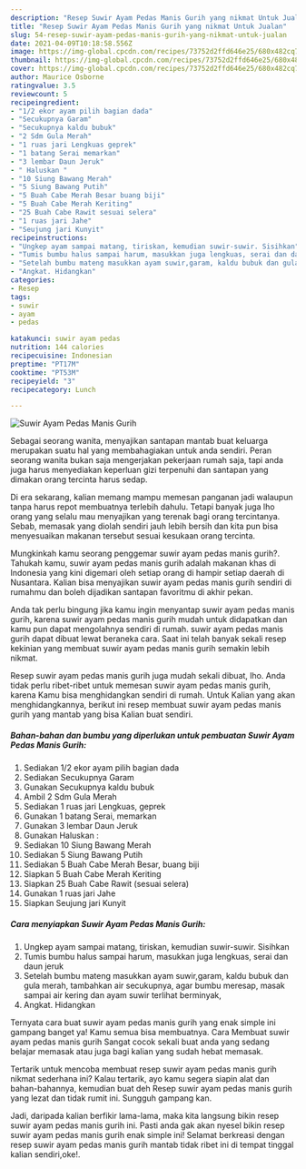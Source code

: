 ```yaml
---
description: "Resep Suwir Ayam Pedas Manis Gurih yang nikmat Untuk Jualan"
title: "Resep Suwir Ayam Pedas Manis Gurih yang nikmat Untuk Jualan"
slug: 54-resep-suwir-ayam-pedas-manis-gurih-yang-nikmat-untuk-jualan
date: 2021-04-09T10:18:58.556Z
image: https://img-global.cpcdn.com/recipes/73752d2ffd646e25/680x482cq70/suwir-ayam-pedas-manis-gurih-foto-resep-utama.jpg
thumbnail: https://img-global.cpcdn.com/recipes/73752d2ffd646e25/680x482cq70/suwir-ayam-pedas-manis-gurih-foto-resep-utama.jpg
cover: https://img-global.cpcdn.com/recipes/73752d2ffd646e25/680x482cq70/suwir-ayam-pedas-manis-gurih-foto-resep-utama.jpg
author: Maurice Osborne
ratingvalue: 3.5
reviewcount: 5
recipeingredient:
- "1/2 ekor ayam pilih bagian dada"
- "Secukupnya Garam"
- "Secukupnya kaldu bubuk"
- "2 Sdm Gula Merah"
- "1 ruas jari Lengkuas geprek"
- "1 batang Serai memarkan"
- "3 lembar Daun Jeruk"
- " Haluskan "
- "10 Siung Bawang Merah"
- "5 Siung Bawang Putih"
- "5 Buah Cabe Merah Besar buang biji"
- "5 Buah Cabe Merah Keriting"
- "25 Buah Cabe Rawit sesuai selera"
- "1 ruas jari Jahe"
- "Seujung jari Kunyit"
recipeinstructions:
- "Ungkep ayam sampai matang, tiriskan, kemudian suwir-suwir. Sisihkan"
- "Tumis bumbu halus sampai harum, masukkan juga lengkuas, serai dan daun jeruk"
- "Setelah bumbu mateng masukkan ayam suwir,garam, kaldu bubuk dan gula merah, tambahkan air secukupnya, agar bumbu meresap, masak sampai air kering dan ayam suwir terlihat berminyak,"
- "Angkat. Hidangkan"
categories:
- Resep
tags:
- suwir
- ayam
- pedas

katakunci: suwir ayam pedas 
nutrition: 144 calories
recipecuisine: Indonesian
preptime: "PT17M"
cooktime: "PT53M"
recipeyield: "3"
recipecategory: Lunch

---
```



![Suwir Ayam Pedas Manis Gurih](https://img-global.cpcdn.com/recipes/73752d2ffd646e25/680x482cq70/suwir-ayam-pedas-manis-gurih-foto-resep-utama.jpg)

Sebagai seorang wanita, menyajikan santapan mantab buat keluarga merupakan suatu hal yang membahagiakan untuk anda sendiri. Peran seorang  wanita bukan saja mengerjakan pekerjaan rumah saja, tapi anda juga harus menyediakan keperluan gizi terpenuhi dan santapan yang dimakan orang tercinta harus sedap.

Di era  sekarang, kalian memang mampu memesan panganan jadi walaupun tanpa harus repot membuatnya terlebih dahulu. Tetapi banyak juga lho orang yang selalu mau menyajikan yang terenak bagi orang tercintanya. Sebab, memasak yang diolah sendiri jauh lebih bersih dan kita pun bisa menyesuaikan makanan tersebut sesuai kesukaan orang tercinta. 



Mungkinkah kamu seorang penggemar suwir ayam pedas manis gurih?. Tahukah kamu, suwir ayam pedas manis gurih adalah makanan khas di Indonesia yang kini digemari oleh setiap orang di hampir setiap daerah di Nusantara. Kalian bisa menyajikan suwir ayam pedas manis gurih sendiri di rumahmu dan boleh dijadikan santapan favoritmu di akhir pekan.

Anda tak perlu bingung jika kamu ingin menyantap suwir ayam pedas manis gurih, karena suwir ayam pedas manis gurih mudah untuk didapatkan dan kamu pun dapat mengolahnya sendiri di rumah. suwir ayam pedas manis gurih dapat dibuat lewat beraneka cara. Saat ini telah banyak sekali resep kekinian yang membuat suwir ayam pedas manis gurih semakin lebih nikmat.

Resep suwir ayam pedas manis gurih juga mudah sekali dibuat, lho. Anda tidak perlu ribet-ribet untuk memesan suwir ayam pedas manis gurih, karena Kamu bisa menghidangkan sendiri di rumah. Untuk Kalian yang akan menghidangkannya, berikut ini resep membuat suwir ayam pedas manis gurih yang mantab yang bisa Kalian buat sendiri.

<!--inarticleads1-->

##### Bahan-bahan dan bumbu yang diperlukan untuk pembuatan Suwir Ayam Pedas Manis Gurih:

1. Sediakan 1/2 ekor ayam pilih bagian dada
1. Sediakan Secukupnya Garam
1. Gunakan Secukupnya kaldu bubuk
1. Ambil 2 Sdm Gula Merah
1. Sediakan 1 ruas jari Lengkuas, geprek
1. Gunakan 1 batang Serai, memarkan
1. Gunakan 3 lembar Daun Jeruk
1. Gunakan  Haluskan :
1. Sediakan 10 Siung Bawang Merah
1. Sediakan 5 Siung Bawang Putih
1. Sediakan 5 Buah Cabe Merah Besar, buang biji
1. Siapkan 5 Buah Cabe Merah Keriting
1. Siapkan 25 Buah Cabe Rawit (sesuai selera)
1. Gunakan 1 ruas jari Jahe
1. Siapkan Seujung jari Kunyit




<!--inarticleads2-->

##### Cara menyiapkan Suwir Ayam Pedas Manis Gurih:

1. Ungkep ayam sampai matang, tiriskan, kemudian suwir-suwir. Sisihkan
1. Tumis bumbu halus sampai harum, masukkan juga lengkuas, serai dan daun jeruk
1. Setelah bumbu mateng masukkan ayam suwir,garam, kaldu bubuk dan gula merah, tambahkan air secukupnya, agar bumbu meresap, masak sampai air kering dan ayam suwir terlihat berminyak,
1. Angkat. Hidangkan




Ternyata cara buat suwir ayam pedas manis gurih yang enak simple ini gampang banget ya! Kamu semua bisa membuatnya. Cara Membuat suwir ayam pedas manis gurih Sangat cocok sekali buat anda yang sedang belajar memasak atau juga bagi kalian yang sudah hebat memasak.

Tertarik untuk mencoba membuat resep suwir ayam pedas manis gurih nikmat sederhana ini? Kalau tertarik, ayo kamu segera siapin alat dan bahan-bahannya, kemudian buat deh Resep suwir ayam pedas manis gurih yang lezat dan tidak rumit ini. Sungguh gampang kan. 

Jadi, daripada kalian berfikir lama-lama, maka kita langsung bikin resep suwir ayam pedas manis gurih ini. Pasti anda gak akan nyesel bikin resep suwir ayam pedas manis gurih enak simple ini! Selamat berkreasi dengan resep suwir ayam pedas manis gurih mantab tidak ribet ini di tempat tinggal kalian sendiri,oke!.


